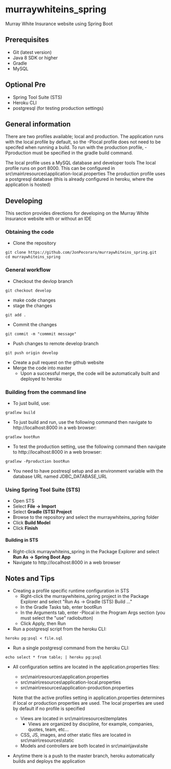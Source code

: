 # murraywhiteins_spring
Murray White Insurance website using Spring Boot

## Prerequisites
* Git (latest version)
* Java 8 SDK or higher
* Gradle
* MySQL

## Optional Pre
* Spring Tool Suite (STS)
* Heroku CLI
* postgresql (for testing production settings)

## General information
There are two profiles available; local and production. The application runs with the local profile by default, so the -Plocal profile does not need to be specifed when running a build. To run with the production profile, -Pproduction must be specified in the gradle build command.

The local profile uses a MySQL database and developer tools
The local profile runs on port 8000. This can be configured in src\main\resources\application-local.properties
The production profile uses a postgresql database (this is already configured in heroku, where the application is hosted)

## Developing
This section provides directions for developing on the Murray White Insurance website with or without an IDE

### Obtaining the code
* Clone the repository
```
git clone https://github.com/JonPecoraro/murraywhiteins_spring.git
cd murraywhiteins_spring
```

### General workflow
* Checkout the devlop branch
```
git checkout develop
```
* make code changes
* stage the changes
```
git add .
```
* Commit the changes
```
git commit -m "commmit message"
```
* Push changes to remote develop branch
```
git push origin develop
```
* Create a pull request on the github website
* Merge the code into master
  * Upon a successful merge, the code will be automatically built and deployed to heroku

### Building from the command line
* To just build, use:
```
gradlew build
```
* To just build and run, use the following command then navigate to http://localhost:8000 in a web browser:
```
gradlew bootRun
```
* To test the production setting, use the following command then navigate to http://localhost:8000 in a web browser:
```
gradlew -Pproduction bootRun
```
  * You need to have postresql setup and an environment variable with the database URL named JDBC_DATABASE_URL

### Using Spring Tool Suite (STS)
* Open STS
* Select **File -> Import**
* Select **Gradle (STS) Project**
* Browse to the repository and select the murraywhiteins_spring folder
* Click **Build Model**
* Click **Finish**

#### Building in STS
* Right-click murraywhiteins_spring in the Package Explorer and select **Run As -> Spring Boot App**
* Navigate to http://localhost:8000 in a web browser

## Notes and Tips
* Creating a profile specific runtime configuration in STS
  * Right-click the murraywhiteins_spring project in the Package Explorer and select "Run As -> Gradle (STS) Build ..."
  * In the Gradle Tasks tab, enter bootRun
  * In the Arguments tab, enter -Plocal in the Program Args section (you must select the "use" radiobutton)
  * Click Apply, then Run
* Run a postgresql script from the heroku CLI:
```
heroku pg:psql < file.sql
```
* Run a single postgresql command from the heroku CLI:
```
echo select * from table; | heroku pg:psql
```
* All configuration settins are located in the application.properties files:
  * src\main\resources\application.properties
  * src\main\resources\application-local.properties
  * src\main\resources\application-production.properties

  Note that the active profiles setting in application.properties determines if local or production properties are used. The local properties are used by default if no profile is specified

  * Views are located in src\main\resources\templates
    * Views are organized by discipline, for example, companies, quotes, team, etc...
  * CSS, JS, images, and other static files are located in src\main\resources\static
  * Models and controllers are both located in src\main\java\site
* Anytime there is a push to the master branch, heroku automatically builds and deploys the application